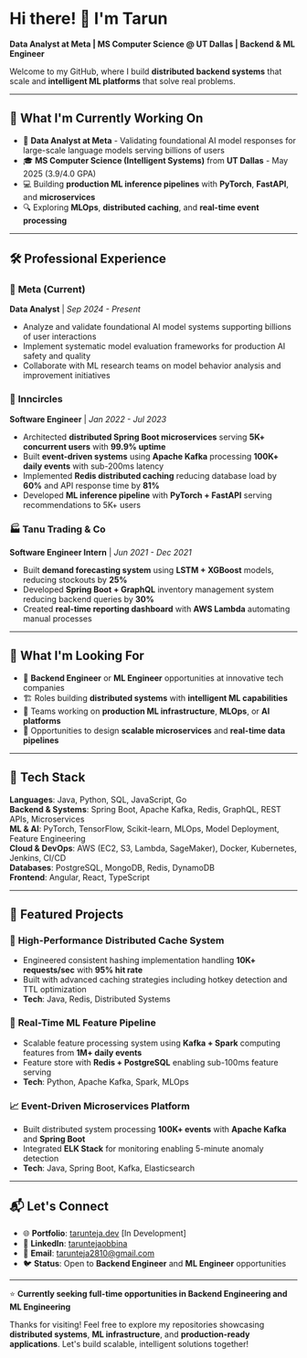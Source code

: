 # Hi there! 👋 I'm Tarun

**Data Analyst at Meta | MS Computer Science @ UT Dallas | Backend & ML Engineer**

Welcome to my GitHub, where I build **distributed backend systems** that scale and **intelligent ML platforms** that solve real problems.

---

## 🚀 What I'm Currently Working On

- 🏢 **Data Analyst at Meta** - Validating foundational AI model responses for large-scale language models serving billions of users
- 🎓 **MS Computer Science (Intelligent Systems)** from **UT Dallas** - May 2025 (3.9/4.0 GPA)
- 💻 Building **production ML inference pipelines** with **PyTorch**, **FastAPI**, and **microservices**
- 🔍 Exploring **MLOps**, **distributed caching**, and **real-time event processing**

---

## 🛠️ Professional Experience

### 🏢 **Meta (Current)**
**Data Analyst** | *Sep 2024 - Present*
- Analyze and validate foundational AI model systems supporting billions of user interactions
- Implement systematic model evaluation frameworks for production AI safety and quality
- Collaborate with ML research teams on model behavior analysis and improvement initiatives

### 🏢 **Inncircles** 
**Software Engineer** | *Jan 2022 - Jul 2023*
- Architected **distributed Spring Boot microservices** serving **5K+ concurrent users** with **99.9% uptime**
- Built **event-driven systems** using **Apache Kafka** processing **100K+ daily events** with sub-200ms latency
- Implemented **Redis distributed caching** reducing database load by **60%** and API response time by **81%**
- Developed **ML inference pipeline** with **PyTorch + FastAPI** serving recommendations to 5K+ users

### 🏭 **Tanu Trading & Co**
**Software Engineer Intern** | *Jun 2021 - Dec 2021*
- Built **demand forecasting system** using **LSTM + XGBoost** models, reducing stockouts by **25%**
- Developed **Spring Boot + GraphQL** inventory management system reducing backend queries by **30%**
- Created **real-time reporting dashboard** with **AWS Lambda** automating manual processes

---

## 🎯 What I'm Looking For

- 🚀 **Backend Engineer** or **ML Engineer** opportunities at innovative tech companies
- 🏗️ Roles building **distributed systems** with **intelligent ML capabilities**
- 🤖 Teams working on **production ML infrastructure**, **MLOps**, or **AI platforms**
- 🧩 Opportunities to design **scalable microservices** and **real-time data pipelines**

---

## 🧰 Tech Stack

**Languages**: Java, Python, SQL, JavaScript, Go  
**Backend & Systems**: Spring Boot, Apache Kafka, Redis, GraphQL, REST APIs, Microservices  
**ML & AI**: PyTorch, TensorFlow, Scikit-learn, MLOps, Model Deployment, Feature Engineering  
**Cloud & DevOps**: AWS (EC2, S3, Lambda, SageMaker), Docker, Kubernetes, Jenkins, CI/CD  
**Databases**: PostgreSQL, MongoDB, Redis, DynamoDB  
**Frontend**: Angular, React, TypeScript

---

## 🌟 Featured Projects

### 🚀 **High-Performance Distributed Cache System**
- Engineered consistent hashing implementation handling **10K+ requests/sec** with **95% hit rate**
- Built with advanced caching strategies including hotkey detection and TTL optimization
- **Tech**: Java, Redis, Distributed Systems

### 🤖 **Real-Time ML Feature Pipeline** 
- Scalable feature processing system using **Kafka + Spark** computing features from **1M+ daily events**
- Feature store with **Redis + PostgreSQL** enabling sub-100ms feature serving
- **Tech**: Python, Apache Kafka, Spark, MLOps

### 📈 **Event-Driven Microservices Platform**
- Built distributed system processing **100K+ events** with **Apache Kafka** and **Spring Boot**
- Integrated **ELK Stack** for monitoring enabling 5-minute anomaly detection
- **Tech**: Java, Spring Boot, Kafka, Elasticsearch

---

## 📬 Let's Connect

- 🌐 **Portfolio**: [tarunteja.dev](https://tarunteja.dev) [In Development]
- 💼 **LinkedIn**: [taruntejaobbina](https://linkedin.com/in/taruntejaobbina)  
- 📧 **Email**: tarunteja2810@gmail.com
- 🐦 **Status**: Open to **Backend Engineer** and **ML Engineer** opportunities

---

⭐ **Currently seeking full-time opportunities in Backend Engineering and ML Engineering**

Thanks for visiting! Feel free to explore my repositories showcasing **distributed systems**, **ML infrastructure**, and **production-ready applications**. Let's build scalable, intelligent solutions together!
